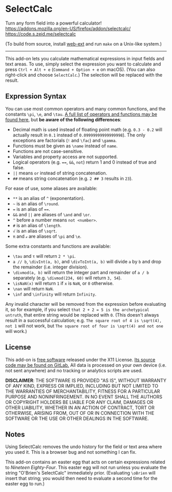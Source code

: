 SelectCalc
==========

Turn any form field into a powerful calculator!  
<https://addons.mozilla.org/en-US/firefox/addon/selectcalc/>  
<https://code.s.zeid.me/selectcalc>

(To build from source, install
[web-ext](https://developer.mozilla.org/en-US/docs/Mozilla/Add-ons/WebExtensions/Getting_started_with_web-ext)
and run `make` on a Unix-like system.)

*                        *                        *                        *


This add-on lets you calculate mathematical expressions in input fields and
text areas.  To use, simply select the expression you want to calculate and
press `Ctrl + Alt + e` (`Command + Option + e` on macOS).  (You can also
right-click and choose `SelectCalc`.)  The selection will be replaced with the
result.


Expression Syntax
-----------------

You can use most common operators and many common functions, and the constants
`\pi`, `\e`, and `\tau`.  [A full list of operators and functions may be found
here](https://github.com/silentmatt/expr-eval/blob/v1.2.2/README.md#expression-syntax),
but **be aware of the following differences**:

* Decimal math is used instead of floating point math (e.g. `0.3 - 0.2`
  will actually result in `0.1` instead of `0.09999999999999998`).  The
  only exceptions are factorials (`!` and `\fac`) and `\gamma`.
* Functions must be given as `\name` instead of `name`.
* Functions are not case-sensitive.
* Variables and property access are not supported.
* Logical operators (e.g. `==`, `&&`, `not`) return 1 and 0 instead of
  true and false.
* `||` means `or` instead of string concatenation.
* `##` means string concatenation (e.g. `2 ## 3` results in `23`). 

For ease of use, some aliases are available:

* `**` is an alias of `^` (exponentation).
* `~` is an alias of `\round`.
* `=` is an alias of `==`.
* `&&` and `||` are aliases of `\and` and `\or`.
* `^` before a number means `not <number>`.
* `#` is an alias of `\length`.
* `√` is an alias of `\sqrt`.
* `π` and `ℯ` are aliases of `\pi` and `\e`.

Some extra constants and functions are available:

* `\tau` and `τ` will return `2 * \pi`.
* `a // b`, `\divInt(a, b)`, and `\divToInt(a, b)` will divide `a` by `b`
  and drop the remainder (i.e. integer division).
* `\divmod(a, b)` will return the integer part and remainder of `a / b`
  separately (e.g. `\divmod(234, 60)` will return `3, 54`).
* `\isNaN(x)` will return `1` if `x` is `NaN`, or `0` otherwise.
* `\nan` will return `NaN`.
* `\inf` and `\infinity` will return `Infinity`.


Any invalid character will be removed from the expression before evaluating it,
so for example, if you select `that 2 + 2 = 5 is the archetypical untruth`,
that entire string would be replaced with `0`.  (This doesn't always result in
a successful calculation; e.g. `The square root of 4 is \sqrt(4), not 1` will
not work, but `The square root of four is \sqrt(4) and not one` will work.)


License
-------

This add-on is [free software](https://www.gnu.org/philosophy/free-sw.html)
released under the X11 License.  [Its source code may be found on
GitLab.](https://code.s.zeid.me/selectcalc)  All data is processed on your own
device (i.e. not sent anywhere) and no tracking or analytics scripts are used.

**DISCLAIMER**:
THE SOFTWARE IS PROVIDED "AS IS", WITHOUT WARRANTY OF ANY KIND, EXPRESS OR
IMPLIED, INCLUDING BUT NOT LIMITED TO THE WARRANTIES OF MERCHANTABILITY,
FITNESS FOR A PARTICULAR PURPOSE AND NONINFRINGEMENT. IN NO EVENT SHALL THE
AUTHORS OR COPYRIGHT HOLDERS BE LIABLE FOR ANY CLAIM, DAMAGES OR OTHER
LIABILITY, WHETHER IN AN ACTION OF CONTRACT, TORT OR OTHERWISE, ARISING FROM,
OUT OF OR IN CONNECTION WITH THE SOFTWARE OR THE USE OR OTHER DEALINGS IN
THE SOFTWARE.


Notes
-----

Using SelectCalc removes the undo history for the field or text area where you
used it.  This is a browser bug and not something I can fix.

This add-on contains an easter egg that acts on certain expressions related to
_Nineteen Eighty-Four_.  This easter egg will not run unless you evaluate the
string "O'Brien's SelectCalc" immediately prior.  (Evaluating `\oBrien` will
insert that string; you would then need to evaluate a second time for the
easter egg to run.)
